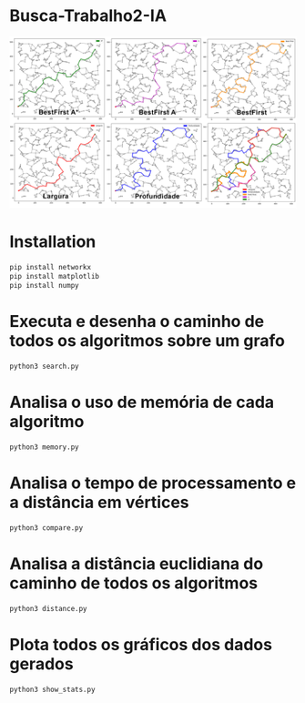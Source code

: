 # Busca-Trabalho2-IA

![alt text](figures/AllGraphs.png)

# Installation
```
pip install networkx
pip install matplotlib
pip install numpy
```

# Executa e desenha o caminho de todos os algoritmos sobre um grafo
```
python3 search.py
```

# Analisa o uso de memória de cada algoritmo 
```
python3 memory.py
```

# Analisa o tempo de processamento e a distância em vértices
```
python3 compare.py
```

# Analisa a distância euclidiana do caminho de todos os algoritmos
```
python3 distance.py
```

# Plota todos os gráficos dos dados gerados
```
python3 show_stats.py
```
